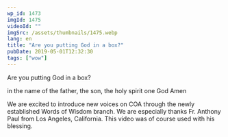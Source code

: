 ```yaml
---
wp_id: 1473
imgId: 1475
videoId: ""
imgSrc: /assets/thumbnails/1475.webp
lang: en
title: "Are you putting God in a box?"
pubDate: 2019-05-01T12:32:30
tags: ["wow"]
---
```


<!-- page: 6 -->

<p>Are you putting God in a box?</p>
<p>in the name of the father, the son, the holy spirit one God Amen</p>
<p>We are excited to introduce new voices on COA through the newly established Words of Wisdom branch. We are especially thanks Fr. Anthony Paul from Los Angeles, California. This video was of course used with his blessing.</p>
